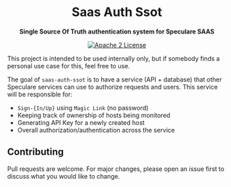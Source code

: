<div align="center">
  <h1>Saas Auth Ssot</h1>
  <p>
    <strong>Single Source Of Truth authentication system for Speculare SAAS</strong>
  </p>
  <p>

[![Apache 2 License](https://img.shields.io/badge/license-Apache%202-blue.svg)](LICENSE)

  </p>
</div>

This project is intended to be used internally only, but if somebody finds a personal use case for this, feel free to use.

The goal of `saas-auth-ssot` is to have a service (API + database) that other Speculare services can use to authorize requests and users. This service will be responsible for:
- `Sign-{In/Up}` using `Magic Link` (no password)
- Keeping track of ownership of hosts being monitored
- Generating API Key for a newly created host
- Overall authorization/authentication across the service


Contributing
--------------------------

Pull requests are welcome. For major changes, please open an issue first to discuss what you would like to change.